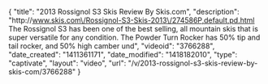 {
    "title": "2013 Rossignol S3 Skis Review By Skis.com",
    "description": "http:\/\/www.skis.com\/Rossignol-S3-Skis-2013\/274586P,default,pd.html  The Rossignol S3 has been one of the best selling, all mountain skis that is super versatile for any condition. The Powder Turn Rocker has 50% tip and tail rocker, and 50% high camber und",
    "videoid": "3766288",
    "date_created": "1411361171",
    "date_modified": "1418182010",
    "type": "captivate",
    "layout": "video",
    "url": "\/v\/2013-rossignol-s3-skis-review-by-skis-com\/3766288"
}
